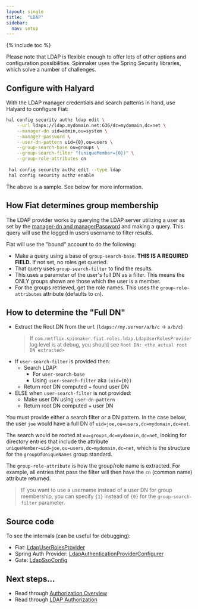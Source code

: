 ```yaml
---
layout: single
title:  "LDAP"
sidebar:
  nav: setup
---
```


{% include toc %}


Please note that LDAP is flexible enough to offer lots of other options and configuration possibilities.  Spinnaker
uses the Spring Security libraries, which solve a number of challenges.  


## Configure with Halyard

With the LDAP manager credentials and search patterns in hand, use Halyard to configure Fiat:

```bash
hal config security authz ldap edit \
    --url ldaps://ldap.mydomain.net:636/dc=mydomain,dc=net \
    --manager-dn uid=admin,ou=system \
    --manager-password \
    --user-dn-pattern uid={0},ou=users \
    --group-search-base ou=groups \
    --group-search-filter "(uniqueMember={0})" \
    --group-role-attributes cn
      
 hal config security authz edit --type ldap
 hal config security authz enable
```
The above is a sample.  See below for more information.

## How Fiat determines group membership
The LDAP provider works by querying the LDAP server utilizing a user as set by the 
[manager-dn and managerPassword](/reference/halyard/commands/#hal-config-security-authz-ldap-edit) and making a 
query.  This query will use the logged in users username to filter results. 

Fiat will use the "bound" account to do the following:
- Make a query using a base of `group-search-base`. **THIS IS A REQUIRED FIELD.** If not set, no roles get queried.
- That query uses `group-search-filter` to find the results.  
- This uses a parameter of the user's full DN as a filter.  This means the ONLY groups shown are those which the user is a member.
- For the groups retrieved, get the role names.  This uses the `group-role-attributes` attribute (defaults to `cn`).

## How to determine the "Full DN" 

- Extract the Root DN from the `url` (`ldaps://my.server/a/b/c` → `a/b/c`)
    >If `com.netflix.spinnaker.fiat.roles.ldap.LdapUserRolesProvider` log level is at debug, you should 
    see `Root DN: <the actual root DN extracted>`
- If `user-search-filter` is provided then:
    - Search LDAP:
        - For `user-search-base`
        - Using `user-search-filter` aka `(uid={0})`
    - Return root DN computed + found user DN
- ELSE when `user-search-filter` is not provided:
    - Make user DN using `user-dn-pattern`
    - Return root DN computed + user DN

You must provide either a search filter or a DN pattern.  In the case below, the user `joe` would have a full DN of
`uid=joe,ou=users,dc=mydomain,dc=net`.

The search would be rooted at `ou=groups,dc=mydomain,dc=net`, looking for directory entries that
include the attribute `uniqueMember=uid=joe,ou=users,dc=mydomain,dc=net`, which is the structure
for the `groupOfUniqueNames` group standard.

The `group-role-attribute` is how the group/role name is extracted. For example, all entries that
pass the filter will then have the `cn` (common name) attribute returned. 

> IF you want to use a username instead of a user DN for group membership, you can specify `{1}` instead of `{0}` for 
the `group-search-filter` parameter.  

## Source code

To see the internals (can be useful for debugging):
* Fiat: [LdapUserRolesProvider](https://github.com/spinnaker/fiat/blob/master/fiat-ldap/src/main/java/com/netflix/spinnaker/fiat/roles/ldap/LdapUserRolesProvider.java)
* Spring Auth Provider: [LdapAuthenticationProviderConfigurer](https://github.com/spring-projects/spring-security/blob/master/config/src/main/java/org/springframework/security/config/annotation/authentication/configurers/ldap/LdapAuthenticationProviderConfigurer.java)
* Gate: [LdapSsoConfig](https://github.com/spinnaker/gate/blob/master/gate-ldap/src/main/groovy/com/netflix/spinnaker/gate/security/ldap/LdapSsoConfig.groovy)

## Next steps...

* Read through [Authorization Overview](/setup/security/authorization/)
* Read through [LDAP Authorization](/setup/security/authorization/ldap/)


